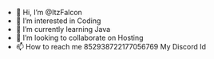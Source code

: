 - 👋 Hi, I’m @ItzFalcon
- 👀 I’m interested in Coding
- 🌱 I’m currently learning Java
- 💞️ I’m looking to collaborate on Hosting
- 📫 How to reach me 852938722177056769 My Discord Id

<!---
ItzFalcon/ItzFalcon is a ✨ special ✨ repository because its `README.md` (this file) appears on your GitHub profile.
You can click the Preview link to take a look at your changes.
--->
